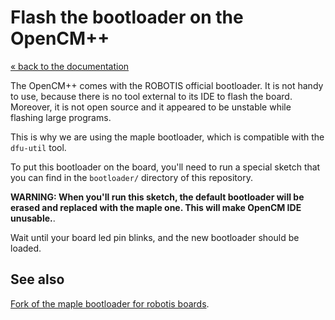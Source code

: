 # Flash the bootloader on the OpenCM++

[« back to the documentation](index.md)

The OpenCM++ comes with the ROBOTIS official bootloader. It is not handy to use,
because there is no tool external to its IDE to flash the board. Moreover, it is not open
source and it appeared to be unstable while flashing large programs.

This is why we are using the maple bootloader, which is compatible with the `dfu-util` tool.

To put this bootloader on the board, you'll need to run a special sketch that you can find in
the `bootloader/` directory of this repository. 

**WARNING: When you'll run this sketch, the default bootloader will be erased and replaced with the maple
one. This will make OpenCM IDE unusable.**.

Wait until your board led pin blinks, and the new bootloader should be loaded.

## See also

[Fork of the maple bootloader for robotis boards](https://github.com/Gregwar/maple-bootloader-robotis).


